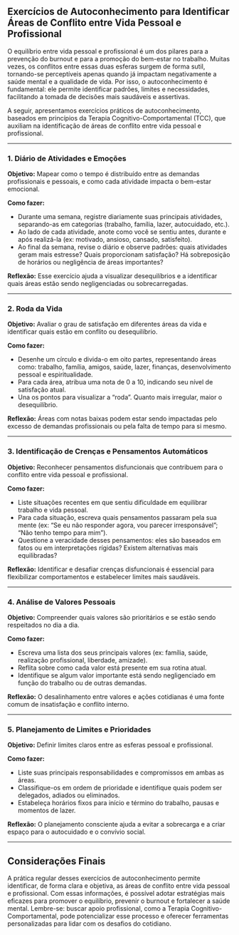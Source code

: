 
## Exercícios de Autoconhecimento para Identificar Áreas de Conflito entre Vida Pessoal e Profissional

O equilíbrio entre vida pessoal e profissional é um dos pilares para a prevenção do burnout e para a promoção do bem-estar no trabalho. Muitas vezes, os conflitos entre essas duas esferas surgem de forma sutil, tornando-se perceptíveis apenas quando já impactam negativamente a saúde mental e a qualidade de vida. Por isso, o autoconhecimento é fundamental: ele permite identificar padrões, limites e necessidades, facilitando a tomada de decisões mais saudáveis e assertivas.

A seguir, apresentamos exercícios práticos de autoconhecimento, baseados em princípios da Terapia Cognitivo-Comportamental (TCC), que auxiliam na identificação de áreas de conflito entre vida pessoal e profissional.

---

### 1. **Diário de Atividades e Emoções**

**Objetivo:** Mapear como o tempo é distribuído entre as demandas profissionais e pessoais, e como cada atividade impacta o bem-estar emocional.

**Como fazer:**
- Durante uma semana, registre diariamente suas principais atividades, separando-as em categorias (trabalho, família, lazer, autocuidado, etc.).
- Ao lado de cada atividade, anote como você se sentiu antes, durante e após realizá-la (ex: motivado, ansioso, cansado, satisfeito).
- Ao final da semana, revise o diário e observe padrões: quais atividades geram mais estresse? Quais proporcionam satisfação? Há sobreposição de horários ou negligência de áreas importantes?

**Reflexão:** Esse exercício ajuda a visualizar desequilíbrios e a identificar quais áreas estão sendo negligenciadas ou sobrecarregadas.

---

### 2. **Roda da Vida**

**Objetivo:** Avaliar o grau de satisfação em diferentes áreas da vida e identificar quais estão em conflito ou desequilíbrio.

**Como fazer:**
- Desenhe um círculo e divida-o em oito partes, representando áreas como: trabalho, família, amigos, saúde, lazer, finanças, desenvolvimento pessoal e espiritualidade.
- Para cada área, atribua uma nota de 0 a 10, indicando seu nível de satisfação atual.
- Una os pontos para visualizar a “roda”. Quanto mais irregular, maior o desequilíbrio.

**Reflexão:** Áreas com notas baixas podem estar sendo impactadas pelo excesso de demandas profissionais ou pela falta de tempo para si mesmo.

---

### 3. **Identificação de Crenças e Pensamentos Automáticos**

**Objetivo:** Reconhecer pensamentos disfuncionais que contribuem para o conflito entre vida pessoal e profissional.

**Como fazer:**
- Liste situações recentes em que sentiu dificuldade em equilibrar trabalho e vida pessoal.
- Para cada situação, escreva quais pensamentos passaram pela sua mente (ex: “Se eu não responder agora, vou parecer irresponsável”; “Não tenho tempo para mim”).
- Questione a veracidade desses pensamentos: eles são baseados em fatos ou em interpretações rígidas? Existem alternativas mais equilibradas?

**Reflexão:** Identificar e desafiar crenças disfuncionais é essencial para flexibilizar comportamentos e estabelecer limites mais saudáveis.

---

### 4. **Análise de Valores Pessoais**

**Objetivo:** Compreender quais valores são prioritários e se estão sendo respeitados no dia a dia.

**Como fazer:**
- Escreva uma lista dos seus principais valores (ex: família, saúde, realização profissional, liberdade, amizade).
- Reflita sobre como cada valor está presente em sua rotina atual.
- Identifique se algum valor importante está sendo negligenciado em função do trabalho ou de outras demandas.

**Reflexão:** O desalinhamento entre valores e ações cotidianas é uma fonte comum de insatisfação e conflito interno.

---

### 5. **Planejamento de Limites e Prioridades**

**Objetivo:** Definir limites claros entre as esferas pessoal e profissional.

**Como fazer:**
- Liste suas principais responsabilidades e compromissos em ambas as áreas.
- Classifique-os em ordem de prioridade e identifique quais podem ser delegados, adiados ou eliminados.
- Estabeleça horários fixos para início e término do trabalho, pausas e momentos de lazer.

**Reflexão:** O planejamento consciente ajuda a evitar a sobrecarga e a criar espaço para o autocuidado e o convívio social.

---

## Considerações Finais

A prática regular desses exercícios de autoconhecimento permite identificar, de forma clara e objetiva, as áreas de conflito entre vida pessoal e profissional. Com essas informações, é possível adotar estratégias mais eficazes para promover o equilíbrio, prevenir o burnout e fortalecer a saúde mental. Lembre-se: buscar apoio profissional, como a Terapia Cognitivo-Comportamental, pode potencializar esse processo e oferecer ferramentas personalizadas para lidar com os desafios do cotidiano.
```
